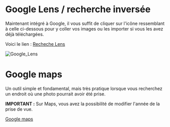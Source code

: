 # Google Lens / recherche inversée
Maintenant intégré à Google, il vous suffit de cliquer sur l'icône ressemblant à celle ci-dessous pour y coller vos images ou les importer 
si vous les avez déjà téléchargées.

Voici le lien : [Recheche Lens](https://images.google.com/ "Recherche Google Lens")

![Google_Lens](https://upload.wikimedia.org/wikipedia/commons/thumb/d/d6/Google_Lens_Icon.svg/1200px-Google_Lens_Icon.svg.png)

# Google maps
Un outil simple et fondamental, mais très pratique lorsque vous recherchez un endroit où une photo pourrait avoir été prise.

**IMPORTANT :**
Sur Maps, vous avez la possibilité de modifier l'année de la prise de vue.

[Google maps](https://www.google.fr/maps)
